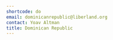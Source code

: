 ```yaml
---
shortcode: do
email: dominicanrepublic@liberland.org
contact: Yoav Altman
title: Dominican Republic
---
```

